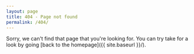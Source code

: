 ```yaml
---
layout: page
title: 404 - Page not found
permalink: /404/
---
```


Sorry, we can't find that page that you're looking for. You can try take for a look by going [back to the homepage]({{ site.baseurl }}/).